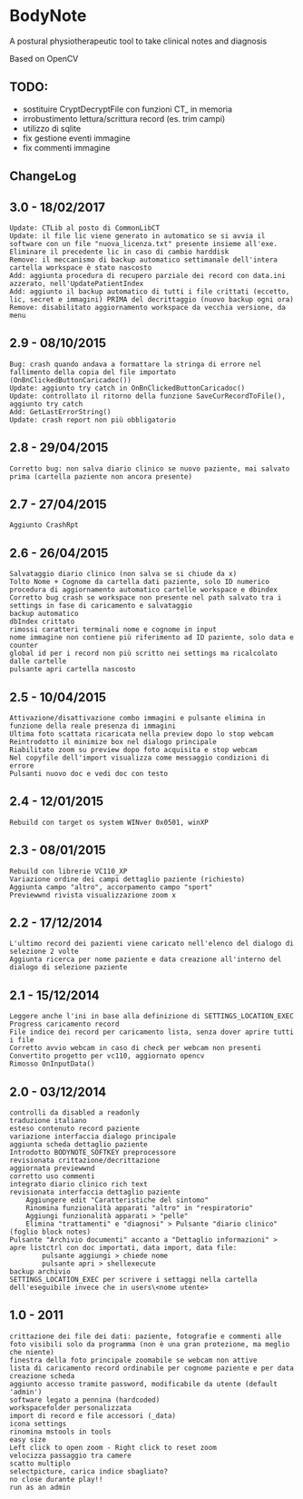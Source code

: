 # BodyNote
A postural physiotherapeutic tool to take clinical notes and diagnosis

Based on OpenCV

TODO: 
---
- sostituire CryptDecryptFile con funzioni CT_ in memoria
- irrobustimento lettura/scrittura record (es. trim campi)
- utilizzo di sqlite 
- fix gestione eventi immagine
- fix commenti immagine

ChangeLog
---------

3.0	- 18/02/2017
---------
	Update: CTLib al posto di CommonLibCT
	Update: il file lic viene generato in automatico se si avvia il software con un file "nuova_licenza.txt" presente insieme all'exe. Eliminare il precedente lic in caso di cambio harddisk
	Remove: il meccanismo di backup automatico settimanale dell'intera cartella workspace è stato nascosto
	Add: aggiunta procedura di recupero parziale dei record con data.ini azzerato, nell'UpdatePatientIndex
	Add: aggiunto il backup automatico di tutti i file crittati (eccetto, lic, secret e immagini) PRIMA del decrittaggio (nuovo backup ogni ora)
	Remove: disabilitato aggiornamento workspace da vecchia versione, da menu

2.9	- 08/10/2015
---------
	Bug: crash quando andava a formattare la stringa di errore nel fallimento della copia del file importato (OnBnClickedButtonCaricadoc())
	Update: aggiunto try catch in OnBnClickedButtonCaricadoc()
	Update: controllato il ritorno della funzione SaveCurRecordToFile(), aggiunto try catch
	Add: GetLastErrorString()
	Update: crash report non più obbligatorio

2.8	- 29/04/2015
---------
	Corretto bug: non salva diario clinico se nuovo paziente, mai salvato prima (cartella paziente non ancora presente)

2.7 - 27/04/2015
---------
	Aggiunto CrashRpt

2.6 - 26/04/2015
---------
	Salvataggio diario clinico (non salva se si chiude da x)
	Tolto Nome + Cognome da cartella dati paziente, solo ID numerico
	procedura di aggiornamento automatico cartelle workspace e dbindex	
	Corretto bug crash se workspace non presente nel path salvato tra i settings in fase di caricamento e salvataggio
	backup automatico
	dbIndex crittato
	rimossi caratteri terminali nome e cognome in input
	nome immagine non contiene più riferimento ad ID paziente, solo data e counter
	global id per i record non più scritto nei settings ma ricalcolato dalle cartelle	
	pulsante apri cartella nascosto

2.5 - 10/04/2015
---------
	Attivazione/disattivazione combo immagini e pulsante elimina in funzione della reale presenza di immagini
	Ultima foto scattata ricaricata nella preview dopo lo stop webcam
	Reintrodotto il minimize box nel dialogo principale
	Riabilitato zoom su preview dopo foto acquisita e stop webcam
	Nel copyfile dell'import visualizza come messaggio condizioni di errore
	Pulsanti nuovo doc e vedi doc con testo

2.4 - 12/01/2015
---------
	Rebuild con target os system WINver 0x0501, winXP

2.3 - 08/01/2015
---------
	Rebuild con librerie VC110_XP
	Variazione ordine dei campi dettaglio paziente (richiesto)
	Aggiunta campo "altro", accorpamento campo "sport"
	Previewwnd rivista visualizzazione zoom x 

2.2 - 17/12/2014
---------
	L'ultimo record dei pazienti viene caricato nell'elenco del dialogo di selezione 2 volte
	Aggiunta ricerca per nome paziente e data creazione all'interno del dialogo di selezione paziente

2.1 - 15/12/2014
---------
	Leggere anche l'ini in base alla definizione di SETTINGS_LOCATION_EXEC
	Progress caricamento record
	File indice dei record per caricamento lista, senza dover aprire tutti i file
	Corretto avvio webcam in caso di check per webcam non presenti
	Convertito progetto per vc110, aggiornato opencv
	Rimosso OnInputData()

2.0 - 03/12/2014
---------
	controlli da disabled a readonly
	traduzione italiano
	esteso contenuto record paziente
	variazione interfaccia dialogo principale
	aggiunta scheda dettaglio paziente
	Introdotto BODYNOTE_SOFTKEY preprocessore
	revisionata crittazione/decrittazione
	aggiornata previewwnd
	corretto uso commenti
	integrato diario clinico rich text
	revisionata interfaccia dettaglio paziente
		Aggiungere edit "Caratteristiche del sintomo"
		Rinomina funzionalità apparati "altro" in "respiratorio"
		Aggiungi funzionalità apparati > "pelle"
		Elimina "trattamenti" e "diagnosi" > Pulsante "diario clinico" (foglio block notes)
	Pulsante "Archivio documenti" accanto a "Dettaglio informazioni" > apre listctrl con doc importati, data import, data file:
			pulsante aggiungi > chiede nome 
			pulsante apri > shellexecute
	backup archivio
	SETTINGS_LOCATION_EXEC per scrivere i settaggi nella cartella dell'eseguibile invece che in users\<nome utente>
	
1.0 - 2011
---------
	crittazione dei file dei dati: paziente, fotografie e commenti alle foto visibili solo da programma (non è una gran protezione, ma meglio che niente)
	finestra della foto principale zoomabile se webcam non attive
	lista di caricamento record ordinabile per cognome paziente e per data creazione scheda
	aggiunto accesso tramite password, modificabile da utente (default 'admin')
	software legato a pennina (hardcoded)
	workspacefolder personalizzata
	import di record e file accessori (_data)
	icona settings
	rinomina mstools in tools
	easy size
	Left click to open zoom - Right click to reset zoom
	velocizza passaggio tra camere
	scatto multiplo
	selectpicture, carica indice sbagliato?
	no close durante play!!
	run as an admin
